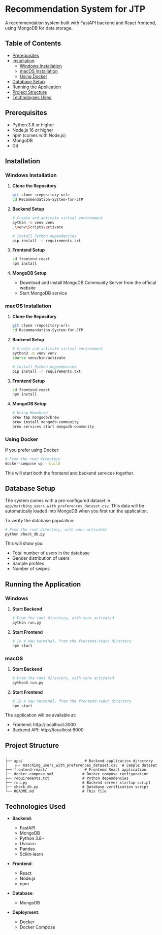 # Recommendation System for JTP

A recommendation system built with FastAPI backend and React frontend, using MongoDB for data storage.

## Table of Contents
- [Prerequisites](#prerequisites)
- [Installation](#installation)
  - [Windows Installation](#windows-installation)
  - [macOS Installation](#macos-installation)
  - [Using Docker](#using-docker)
- [Database Setup](#database-setup)
- [Running the Application](#running-the-application)
- [Project Structure](#project-structure)
- [Technologies Used](#technologies-used)

## Prerequisites

- Python 3.8 or higher
- Node.js 16 or higher
- npm (comes with Node.js)
- MongoDB
- Git

## Installation

### Windows Installation

1. **Clone the Repository**
   ```bash
   git clone <repository-url>
   cd Recommendation-System-for-JTP
   ```

2. **Backend Setup**
   ```bash
   # Create and activate virtual environment
   python -m venv venv
   .\venv\Scripts\activate

   # Install Python dependencies
   pip install -r requirements.txt
   ```

3. **Frontend Setup**
   ```bash
   cd frontend-react
   npm install
   ```

4. **MongoDB Setup**
   - Download and install MongoDB Community Server from the official website
   - Start MongoDB service

### macOS Installation

1. **Clone the Repository**
   ```bash
   git clone <repository-url>
   cd Recommendation-System-for-JTP
   ```

2. **Backend Setup**
   ```bash
   # Create and activate virtual environment
   python3 -m venv venv
   source venv/bin/activate

   # Install Python dependencies
   pip install -r requirements.txt
   ```

3. **Frontend Setup**
   ```bash
   cd frontend-react
   npm install
   ```

4. **MongoDB Setup**
   ```bash
   # Using Homebrew
   brew tap mongodb/brew
   brew install mongodb-community
   brew services start mongodb-community
   ```

### Using Docker

If you prefer using Docker:

```bash
# From the root directory
docker-compose up --build
```

This will start both the frontend and backend services together.

## Database Setup

The system comes with a pre-configured dataset in `app/matching_users_with_preferences_dataset.csv`. This data will be automatically loaded into MongoDB when you first run the application.

To verify the database population:
```bash
# From the root directory, with venv activated
python check_db.py
```

This will show you:
- Total number of users in the database
- Gender distribution of users
- Sample profiles
- Number of swipes

## Running the Application

### Windows

1. **Start Backend**
   ```bash
   # From the root directory, with venv activated
   python run.py
   ```

2. **Start Frontend**
   ```bash
   # In a new terminal, from the frontend-react directory
   npm start
   ```

### macOS

1. **Start Backend**
   ```bash
   # From the root directory, with venv activated
   python3 run.py
   ```

2. **Start Frontend**
   ```bash
   # In a new terminal, from the frontend-react directory
   npm start
   ```

The application will be available at:
- Frontend: http://localhost:3000
- Backend API: http://localhost:8000

## Project Structure

```
.
├── app/                            # Backend application directory
│   ├── matching_users_with_preferences_dataset.csv  # Sample dataset
├── frontend-react/                 # Frontend React application
├── docker-compose.yml             # Docker compose configuration
├── requirements.txt               # Python dependencies
├── run.py                         # Backend server startup script
├── check_db.py                    # Database verification script
└── README.md                      # This file
```

## Technologies Used

- **Backend**:
  - FastAPI
  - MongoDB
  - Python 3.8+
  - Uvicorn
  - Pandas
  - Scikit-learn

- **Frontend**:
  - React
  - Node.js
  - npm

- **Database**:
  - MongoDB

- **Deployment**:
  - Docker
  - Docker Compose 